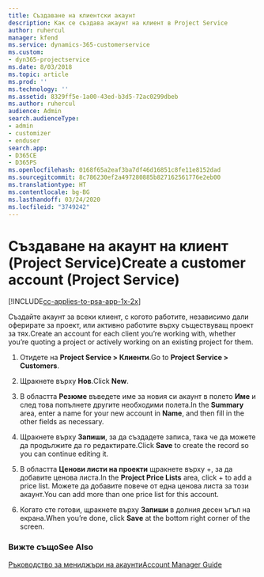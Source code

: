 ```yaml
---
title: Създаване на клиентски акаунт
description: Как се създава акаунт на клиент в Project Service
author: ruhercul
manager: kfend
ms.service: dynamics-365-customerservice
ms.custom:
- dyn365-projectservice
ms.date: 8/03/2018
ms.topic: article
ms.prod: ''
ms.technology: ''
ms.assetid: 8329ff5e-1a00-43ed-b3d5-72ac0299dbeb
ms.author: ruhercul
audience: Admin
search.audienceType:
- admin
- customizer
- enduser
search.app:
- D365CE
- D365PS
ms.openlocfilehash: 0168f65a2eaf3ba7df46d16851c8fe11e8152dad
ms.sourcegitcommit: 8c786230ef2a497280885b827162561776e2eb00
ms.translationtype: HT
ms.contentlocale: bg-BG
ms.lasthandoff: 03/24/2020
ms.locfileid: "3749242"
---
```

# <a name="create-a-customer-account-project-service"></a><span data-ttu-id="83bd0-103">Създаване на акаунт на клиент (Project Service)</span><span class="sxs-lookup"><span data-stu-id="83bd0-103">Create a customer account (Project Service)</span></span>

[!INCLUDE[cc-applies-to-psa-app-1x-2x](../includes/cc-applies-to-psa-app-1x-2x.md)]

<span data-ttu-id="83bd0-104">Създайте акаунт за всеки клиент, с когото работите, независимо дали оферирате за проект, или активно работите върху съществуващ проект за тях.</span><span class="sxs-lookup"><span data-stu-id="83bd0-104">Create an account for each client you’re working with, whether you’re quoting a project or actively working on an existing project for them.</span></span>  
  
1.  <span data-ttu-id="83bd0-105">Отидете на **Project Service > Клиенти**.</span><span class="sxs-lookup"><span data-stu-id="83bd0-105">Go to **Project Service > Customers**.</span></span>  
  
2.  <span data-ttu-id="83bd0-106">Щракнете върху **Нов**.</span><span class="sxs-lookup"><span data-stu-id="83bd0-106">Click **New**.</span></span>  
  
3.  <span data-ttu-id="83bd0-107">В областта **Резюме** въведете име за новия си акаунт в полето **Име** и след това попълнете другите необходими полета.</span><span class="sxs-lookup"><span data-stu-id="83bd0-107">In the **Summary** area, enter a name for your new account in **Name**, and then fill in the other fields as necessary.</span></span>  
  
4.  <span data-ttu-id="83bd0-108">Щракнете върху **Запиши**, за да създадете записа, така че да можете да продължите да го редактирате.</span><span class="sxs-lookup"><span data-stu-id="83bd0-108">Click **Save** to create the record so you can continue editing it.</span></span>  
  
5.  <span data-ttu-id="83bd0-109">В областта **Ценови листи на проекти** щракнете върху +, за да добавите ценова листа.</span><span class="sxs-lookup"><span data-stu-id="83bd0-109">In the **Project Price Lists** area, click + to add a price list.</span></span> <span data-ttu-id="83bd0-110">Можете да добавите повече от една ценова листа за този акаунт.</span><span class="sxs-lookup"><span data-stu-id="83bd0-110">You can add more than one price list for this account.</span></span>  
  
6.  <span data-ttu-id="83bd0-111">Когато сте готови, щракнете върху **Запиши** в долния десен ъгъл на екрана.</span><span class="sxs-lookup"><span data-stu-id="83bd0-111">When you’re done, click **Save** at the bottom right corner of the screen.</span></span>  
  
### <a name="see-also"></a><span data-ttu-id="83bd0-112">Вижте също</span><span class="sxs-lookup"><span data-stu-id="83bd0-112">See Also</span></span>  
 [<span data-ttu-id="83bd0-113">Ръководство за мениджъри на акаунти</span><span class="sxs-lookup"><span data-stu-id="83bd0-113">Account Manager Guide</span></span>](../project-service/account-manager-guide.md)
